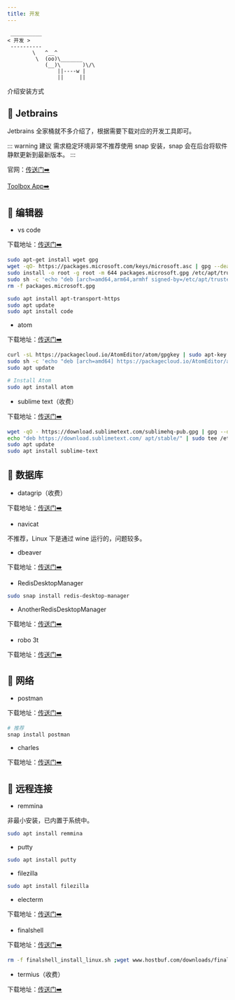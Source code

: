 ```yaml
---
title: 开发
---
```




```:no-line-numbers
 __________
< 开发 >
 ----------
        \   ^__^
         \  (oo)\_______
            (__)\       )\/\
                ||----w |
                ||     ||
```



介绍安装方式

## 🍿 Jetbrains

Jetbrains 全家桶就不多介绍了，根据需要下载对应的开发工具即可。

::: warning 建议
需求稳定环境非常不推荐使用 snap 安装，snap 会在后台将软件静默更新到最新版本。
:::

官网：[传送门➡️](https://www.jetbrains.com/zh-cn/)

[Toolbox App➡️](https://www.jetbrains.com/zh-cn/toolbox-app/)

## 🥗 编辑器

- vs code

下载地址：[传送门➡️](https://code.visualstudio.com/Download)

```sh
sudo apt-get install wget gpg
wget -qO- https://packages.microsoft.com/keys/microsoft.asc | gpg --dearmor > packages.microsoft.gpg
sudo install -o root -g root -m 644 packages.microsoft.gpg /etc/apt/trusted.gpg.d/
sudo sh -c 'echo "deb [arch=amd64,arm64,armhf signed-by=/etc/apt/trusted.gpg.d/packages.microsoft.gpg] https://packages.microsoft.com/repos/code stable main" > /etc/apt/sources.list.d/vscode.list'
rm -f packages.microsoft.gpg

sudo apt install apt-transport-https
sudo apt update
sudo apt install code
```

- atom

下载地址：[传送门➡️](https://atom.io/)



```sh
curl -sL https://packagecloud.io/AtomEditor/atom/gpgkey | sudo apt-key add -
sudo sh -c 'echo "deb [arch=amd64] https://packagecloud.io/AtomEditor/atom/any/ any main" > /etc/apt/sources.list.d/atom.list'
sudo apt update

# Install Atom
sudo apt install atom
```

- sublime text（收费）

下载地址：[传送门➡️](https://www.sublimetext.com/download)



```sh
wget -qO - https://download.sublimetext.com/sublimehq-pub.gpg | gpg --dearmor | sudo tee /etc/apt/trusted.gpg.d/sublimehq-archive.gpg
echo "deb https://download.sublimetext.com/ apt/stable/" | sudo tee /etc/apt/sources.list.d/sublime-text.list
sudo apt update
sudo apt install sublime-text
```


## 🥪 数据库

- datagrip（收费）

下载地址：[传送门➡️](https://www.jetbrains.com/zh-cn/datagrip/)


- navicat

不推荐，Linux 下是通过 wine 运行的，问题较多。

- dbeaver

下载地址：[传送门➡️](https://dbeaver.io/download/)


- RedisDesktopManager 

```sh
sudo snap install redis-desktop-manager
```

- AnotherRedisDesktopManager

下载地址：[传送门➡️](https://github.com/qishibo/AnotherRedisDesktopManager/releases)


- robo 3t

下载地址：[传送门➡️](https://github.com/Studio3T/robomongo)


## 🌮 网络

- postman

下载地址：[传送门➡️](https://www.postman.com/)

```sh
# 推荐
snap install postman
```

- charles

下载地址：[传送门➡️](https://www.charlesproxy.com/download/latest-release/)


## 🌭 远程连接

- remmina

非最小安装，已内置于系统中。

```sh
sudo apt install remmina
```

- putty

```sh
sudo apt install putty
```

- filezilla

```sh
sudo apt install filezilla
```

- electerm

下载地址：[传送门➡️](https://github.com/electerm/electerm)



- finalshell

下载地址：[传送门➡️](https://www.hostbuf.com/t/1059.html)


```sh
rm -f finalshell_install_linux.sh ;wget www.hostbuf.com/downloads/finalshell_install_linux.sh;chmod +x finalshell_install_linux.sh;./finalshell_install_linux.sh;
```

- termius（收费）

下载地址：[传送门➡️](https://www.termius.com/linux)

